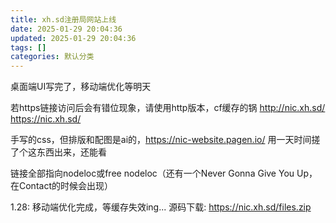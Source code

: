 ```yaml
---
title: xh.sd注册局网站上线
date: 2025-01-29 20:04:36
updated: 2025-01-29 20:04:36
tags: []
categories: 默认分类
---
```


桌面端UI写完了，移动端优化等明天

若https链接访问后会有错位现象，请使用http版本，cf缓存的锅
http://nic.xh.sd/
https://nic.xh.sd/

手写的css，但排版和配图是ai的，https://nic-website.pagen.io/
用一天时间搓了个这东西出来，还能看

链接全部指向nodeloc或free nodeloc（还有一个Never Gonna Give You Up，在Contact的时候会出现）

1.28: 移动端优化完成，等缓存失效ing...
源码下载: https://nic.xh.sd/files.zip

